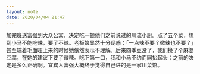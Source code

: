 ```yaml
---
layout: note
date: 2020/04/04 21:47
---
```

加完班送富强到大众公寓，决定吃一顿他们之前说过的川流小厨。点了五个菜，想到小马不能吃辣，要了不辣。老板娘显然十分疑惑：「一点辣不要？微辣也不要？」甚至端着毛血旺上来的时候她依然表示不理解。后来四季豆没了，我们换了个麻婆豆腐，在她的建议下要了微辣。吃下第一口，我和小马不约而同抬起头：之前的决定是多么正确啊。宜宾人富强大概终于觉得自己进的是一家川菜馆。
